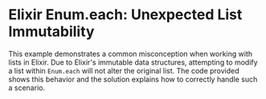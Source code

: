 # Elixir Enum.each: Unexpected List Immutability

This example demonstrates a common misconception when working with lists in Elixir.  Due to Elixir's immutable data structures, attempting to modify a list within `Enum.each` will not alter the original list.  The code provided shows this behavior and the solution explains how to correctly handle such a scenario.